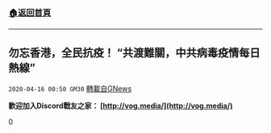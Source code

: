 ###  [:house:返回首頁](https://github.com/ourhimalayas/txt)
---

## 勿忘香港，全民抗疫！ “共渡難關，中共病毒疫情每日熱線”
`2020-04-16 00:50 GM30` [轉載自GNews](https://gnews.org/zh-hant/174198/)

**歡迎加入Discord戰友之家： [http://vog.media/](http://vog.media/)**

0
